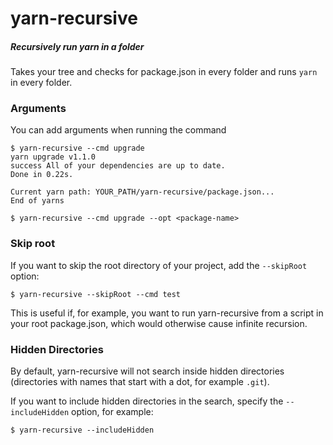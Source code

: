 # yarn-recursive

##### Recursively run yarn in a folder

Takes your tree and checks for package.json in every folder and runs `yarn` in every folder.

### Arguments

You can add arguments when running the command

```
$ yarn-recursive --cmd upgrade
yarn upgrade v1.1.0
success All of your dependencies are up to date.
Done in 0.22s.

Current yarn path: YOUR_PATH/yarn-recursive/package.json...
End of yarns

```

```
$ yarn-recursive --cmd upgrade --opt <package-name>
```

### Skip root

If you want to skip the root directory of your project, add the `--skipRoot` option:

```
$ yarn-recursive --skipRoot --cmd test
```

This is useful if, for example, you want to run yarn-recursive from a script in your root
package.json, which would otherwise cause infinite recursion.

### Hidden Directories

By default, yarn-recursive will not search inside hidden directories (directories with names that
start with a dot, for example `.git`).

If you want to include hidden directories in the search, specify the `--includeHidden` option, for
example:

```
$ yarn-recursive --includeHidden
```